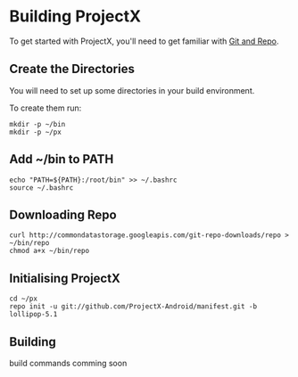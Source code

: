 Building ProjectX
===========

To get started with ProjectX, you'll need to get
familiar with [Git and Repo](http://source.android.com/source/version-control.html).

Create the Directories
------------------

You will need to set up some directories in your build environment.

To create them run:

    mkdir -p ~/bin
    mkdir -p ~/px

Add ~/bin to PATH
------------------

    echo "PATH=${PATH}:/root/bin" >> ~/.bashrc
    source ~/.bashrc

Downloading Repo
------------------

    curl http://commondatastorage.googleapis.com/git-repo-downloads/repo > ~/bin/repo
    chmod a+x ~/bin/repo

Initialising ProjectX
------------------

    cd ~/px
    repo init -u git://github.com/ProjectX-Android/manifest.git -b lollipop-5.1

Building
------------------

build commands comming soon

